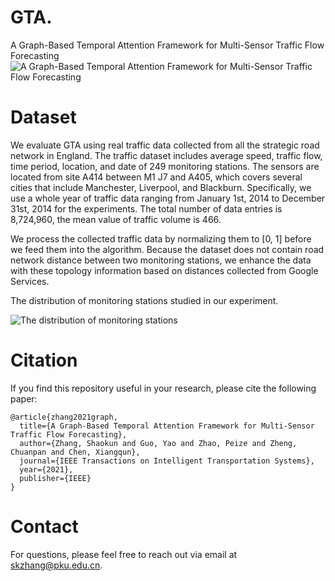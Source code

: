 # GTA.
A Graph-Based Temporal Attention Framework for Multi-Sensor Traffic Flow Forecasting
![A Graph-Based Temporal Attention Framework for Multi-Sensor Traffic Flow Forecasting](https://github.com/skzhangPKU/GTA/blob/master/figures/framework.png)

# Dataset
We evaluate GTA using real traffic data collected from all the strategic road network in England. The traffic dataset includes average speed, traffic flow, time period, location, and date of 249 monitoring stations. The sensors are located from site A414 between M1 J7 and A405, which covers several cities that include Manchester, Liverpool, and Blackburn.  Specifically, we use a whole year of traffic data ranging from January 1st, 2014 to December 31st, 2014 for the experiments. The total number of data entries is 8,724,960, the mean value of traffic volume is 466. 

We process the collected traffic data by normalizing them to [0, 1] before we feed them into the algorithm. Because the dataset does not contain road network distance between two monitoring stations, we enhance the data with these topology information based on distances collected from Google Services.

The distribution of monitoring stations studied in our experiment.

![The distribution of monitoring stations](https://github.com/skzhangPKU/GTA/blob/master/figures/ENG-HW.png)

# Citation
If you find this repository useful in your research, please cite the following paper:
```
@article{zhang2021graph,
  title={A Graph-Based Temporal Attention Framework for Multi-Sensor Traffic Flow Forecasting},
  author={Zhang, Shaokun and Guo, Yao and Zhao, Peize and Zheng, Chuanpan and Chen, Xiangqun},
  journal={IEEE Transactions on Intelligent Transportation Systems},
  year={2021},
  publisher={IEEE}
}
```
# Contact
For questions, please feel free to reach out via email at skzhang@pku.edu.cn.

